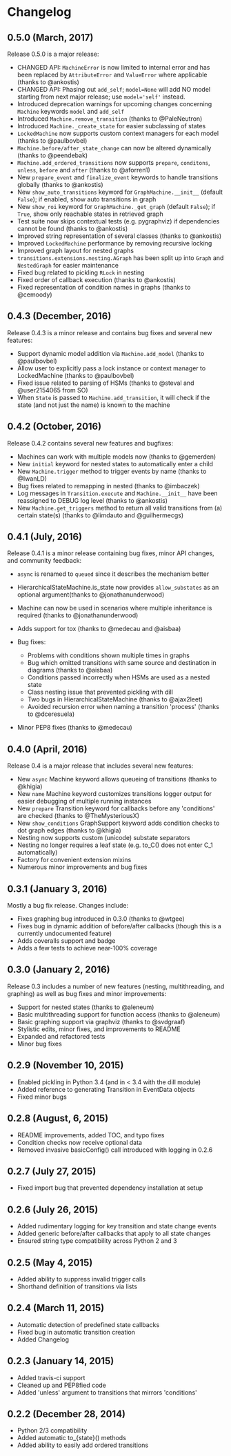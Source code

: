 # Changelog

## 0.5.0 (March, 2017)
Release 0.5.0 is a major release:
- CHANGED API: `MachineError` is now limited to internal error and has been replaced by `AttributeError` and `ValueError` where applicable (thanks to @ankostis)
- CHANGED API: Phasing out `add_self`; `model=None` will add NO model starting from next major release; use `model='self'` instead.
- Introduced deprecation warnings for upcoming changes concerning `Machine` keywords `model` and `add_self`
- Introduced `Machine.remove_transition` (thanks to @PaleNeutron)
- Introduced `Machine._create_state` for easier subclassing of states
- `LockedMachine` now supports custom context managers for each model (thanks to @paulbovbel)
- `Machine.before/after_state_change` can now be altered dynamically (thanks to @peendebak)
- `Machine.add_ordered_transitions` now supports `prepare`, `conditons`, `unless`, `before` and `after` (thanks to @aforren1)
- New `prepare_event` and `finalize_event` keywords to handle transitions globally (thanks to @ankostis)
- New `show_auto_transitions` keyword for `GraphMachine.__init__` (default `False`); if enabled, show auto transitions in graph
- New `show_roi` keyword for `GraphMachine._get_graph` (default `False`); if `True`, show only reachable states in retrieved graph
- Test suite now skips contextual tests (e.g. pygraphviz) if dependencies cannot be found (thanks to @ankostis)
- Improved string representation of several classes (thanks to @ankostis)
- Improved `LockedMachine` performance by removing recursive locking
- Improved graph layout for nested graphs
- `transitions.extensions.nesting.AGraph` has been split up into `Graph` and `NestedGraph` for easier maintenance
- Fixed bug related to pickling `RLock` in nesting
- Fixed order of callback execution (thanks to @ankostis)
- Fixed representation of condition names in graphs (thanks to @cemoody)

## 0.4.3 (December, 2016)
Release 0.4.3 is a minor release and contains bug fixes and several new features:
- Support dynamic model addition via `Machine.add_model` (thanks to @paulbovbel)
- Allow user to explicitly pass a lock instance or context manager to LockedMachine (thanks to @paulbovbel)
- Fixed issue related to parsing of HSMs (thanks to @steval and @user2154065 from SO)
- When `State` is passed to `Machine.add_transition`, it will check if the state (and not just the name) is known to the machine

## 0.4.2 (October, 2016)
Release 0.4.2 contains several new features and bugfixes:
- Machines can work with multiple models now (thanks to @gemerden)
- New `initial` keyword for nested states to automatically enter a child
- New `Machine.trigger` method to trigger events by name (thanks to @IwanLD)
- Bug fixes related to remapping in nested (thanks to @imbaczek)
- Log messages in `Transition.execute` and `Machine.__init__` have been reassigned to DEBUG log level (thanks to @ankostis)
- New `Machine.get_triggers` method to return all valid transitions from (a) certain state(s) (thanks to @limdauto and @guilhermecgs)

## 0.4.1 (July, 2016)
Release 0.4.1 is a minor release containing bug fixes, minor API changes, and community feedback:
- `async` is renamed to `queued` since it describes the mechanism better
- HierarchicalStateMachine.is_state now provides `allow_substates` as an optional argument(thanks to @jonathanunderwood)
- Machine can now be used in scenarios where multiple inheritance is required (thanks to @jonathanunderwood)
- Adds support for tox (thanks to @medecau and @aisbaa)
- Bug fixes:
    - Problems with conditions shown multiple times in graphs
    - Bug which omitted transitions with same source and destination in diagrams (thanks to @aisbaa)
    - Conditions passed incorrectly when HSMs are used as a nested state
    - Class nesting issue that prevented pickling with dill
    - Two bugs in HierarchicalStateMachine (thanks to @ajax2leet)
    - Avoided recursion error when naming a transition 'process' (thanks to @dceresuela)


- Minor PEP8 fixes (thanks to @medecau)

## 0.4.0 (April, 2016)
Release 0.4 is a major release that includes several new features:
- New `async` Machine keyword allows queueing of transitions (thanks to @khigia)
- New `name` Machine keyword customizes transitions logger output for easier debugging of multiple running instances
- New `prepare` Transition keyword for callbacks before any 'conditions' are checked (thanks to @TheMysteriousX)
- New `show_conditions` GraphSupport keyword adds condition checks to dot graph edges (thanks to @khigia)
- Nesting now supports custom (unicode) substate separators
- Nesting no longer requires a leaf state (e.g. to_C() does not enter C_1 automatically)
- Factory for convenient extension mixins
- Numerous minor improvements and bug fixes

## 0.3.1 (January 3, 2016)
Mostly a bug fix release. Changes include:
- Fixes graphing bug introduced in 0.3.0 (thanks to @wtgee)
- Fixes bug in dynamic addition of before/after callbacks (though this is a currently undocumented feature)
- Adds coveralls support and badge
- Adds a few tests to achieve near-100% coverage

## 0.3.0 (January 2, 2016)
Release 0.3 includes a number of new features (nesting, multithreading, and graphing) as well as bug fixes and minor improvements:
- Support for nested states (thanks to @aleneum)
- Basic multithreading support for function access (thanks to @aleneum)
- Basic graphing support via graphviz (thanks to @svdgraaf)
- Stylistic edits, minor fixes, and improvements to README
- Expanded and refactored tests
- Minor bug fixes

## 0.2.9 (November 10, 2015)
- Enabled pickling in Python 3.4 (and in < 3.4 with the dill module)
- Added reference to generating Transition in EventData objects
- Fixed minor bugs

## 0.2.8 (August, 6, 2015)
- README improvements, added TOC, and typo fixes
- Condition checks now receive optional data
- Removed invasive basicConfig() call introduced with logging in 0.2.6

## 0.2.7 (July 27, 2015)
- Fixed import bug that prevented dependency installation at setup

## 0.2.6 (July 26, 2015)
- Added rudimentary logging for key transition and state change events
- Added generic before/after callbacks that apply to all state changes
- Ensured string type compatibility across Python 2 and 3

## 0.2.5 (May 4, 2015)
- Added ability to suppress invalid trigger calls
- Shorthand definition of transitions via lists

## 0.2.4 (March 11, 2015)
- Automatic detection of predefined state callbacks
- Fixed bug in automatic transition creation
- Added Changelog

## 0.2.3 (January 14, 2015)
- Added travis-ci support
- Cleaned up and PEP8fied code
- Added 'unless' argument to transitions that mirrors 'conditions'

## 0.2.2 (December 28, 2014)
- Python 2/3 compatibility
- Added automatic to_{state}() methods
- Added ability to easily add ordered transitions
